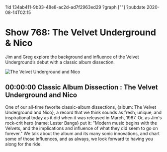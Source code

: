 ?id 134ab411-9b33-48e8-ac2d-ad7f2963ed29
?graph [""]
?pubdate 2020-08-14T02:15
# Show 768: The Velvet Underground & Nico

Jim and Greg explore the background and influence of the Velvet Underground’s debut with a classic album dissection.

![The Velvet Underground and Nico](https://static.soundopinions.org/images/2017/vuandnico_web.jpg)

## 00:00:00 Classic Album Dissection : The Velvet Underground and Nico

One of our all-time favorite classic-album dissections, {album: The Velvet Underground and Nico},  a record that we think sounds as fresh, unique, and inspirational today as it did when it was released in March, 1967. Or, as Jim's rock-crit hero {name: Lester Bangs} put it: "Modern music begins with the Velvets, and the implications and influence of what they did seem to go on forever." We talk about the album and its many sonic innovations, and chart some of those influences, and as always, we look forward to having you along for the ride. 

